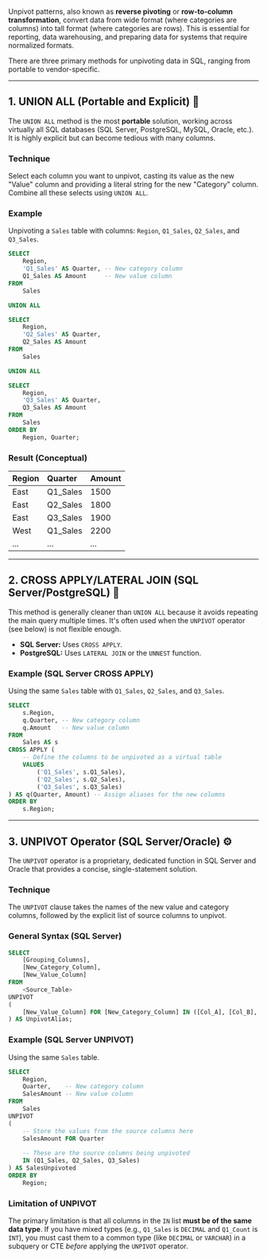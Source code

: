 Unpivot patterns, also known as **reverse pivoting** or **row-to-column transformation**, convert data from wide format (where categories are columns) into tall format (where categories are rows). This is essential for reporting, data warehousing, and preparing data for systems that require normalized formats.

There are three primary methods for unpivoting data in SQL, ranging from portable to vendor-specific.

-----

## 1\. UNION ALL (Portable and Explicit) 📝

The `UNION ALL` method is the most **portable** solution, working across virtually all SQL databases (SQL Server, PostgreSQL, MySQL, Oracle, etc.). It is highly explicit but can become tedious with many columns.

### Technique

Select each column you want to unpivot, casting its value as the new "Value" column and providing a literal string for the new "Category" column. Combine all these selects using `UNION ALL`.

### Example

Unpivoting a `Sales` table with columns: `Region`, `Q1_Sales`, `Q2_Sales`, and `Q3_Sales`.

```sql
SELECT
    Region,
    'Q1_Sales' AS Quarter, -- New category column
    Q1_Sales AS Amount     -- New value column
FROM
    Sales

UNION ALL

SELECT
    Region,
    'Q2_Sales' AS Quarter,
    Q2_Sales AS Amount
FROM
    Sales

UNION ALL

SELECT
    Region,
    'Q3_Sales' AS Quarter,
    Q3_Sales AS Amount
FROM
    Sales
ORDER BY
    Region, Quarter;
```

### Result (Conceptual)

| Region | Quarter | Amount |
| :--- | :--- | :--- |
| East | Q1\_Sales | 1500 |
| East | Q2\_Sales | 1800 |
| East | Q3\_Sales | 1900 |
| West | Q1\_Sales | 2200 |
| ... | ... | ... |

-----

## 2\. CROSS APPLY/LATERAL JOIN (SQL Server/PostgreSQL) 🔀

This method is generally cleaner than `UNION ALL` because it avoids repeating the main query multiple times. It's often used when the `UNPIVOT` operator (see below) is not flexible enough.

  * **SQL Server:** Uses `CROSS APPLY`.
  * **PostgreSQL:** Uses `LATERAL JOIN` or the `UNNEST` function.

### Example (SQL Server CROSS APPLY)

Using the same `Sales` table with `Q1_Sales`, `Q2_Sales`, and `Q3_Sales`.

```sql
SELECT
    s.Region,
    q.Quarter, -- New category column
    q.Amount   -- New value column
FROM
    Sales AS s
CROSS APPLY (
    -- Define the columns to be unpivoted as a virtual table
    VALUES
        ('Q1_Sales', s.Q1_Sales),
        ('Q2_Sales', s.Q2_Sales),
        ('Q3_Sales', s.Q3_Sales)
) AS q(Quarter, Amount) -- Assign aliases for the new columns
ORDER BY
    s.Region;
```

-----

## 3\. UNPIVOT Operator (SQL Server/Oracle) ⚙️

The `UNPIVOT` operator is a proprietary, dedicated function in SQL Server and Oracle that provides a concise, single-statement solution.

### Technique

The `UNPIVOT` clause takes the names of the new value and category columns, followed by the explicit list of source columns to unpivot.

### General Syntax (SQL Server)

```sql
SELECT
    [Grouping_Columns],
    [New_Category_Column],
    [New_Value_Column]
FROM
    <Source_Table>
UNPIVOT
(
    [New_Value_Column] FOR [New_Category_Column] IN ([Col_A], [Col_B], [Col_C], ...)
) AS UnpivotAlias;
```

### Example (SQL Server UNPIVOT)

Using the same `Sales` table.

```sql
SELECT
    Region,
    Quarter,    -- New category column
    SalesAmount -- New value column
FROM
    Sales
UNPIVOT
(
    -- Store the values from the source columns here
    SalesAmount FOR Quarter 
    
    -- These are the source columns being unpivoted
    IN (Q1_Sales, Q2_Sales, Q3_Sales) 
) AS SalesUnpivoted
ORDER BY
    Region;
```

### Limitation of UNPIVOT

The primary limitation is that all columns in the `IN` list **must be of the same data type**. If you have mixed types (e.g., `Q1_Sales` is `DECIMAL` and `Q1_Count` is `INT`), you must cast them to a common type (like `DECIMAL` or `VARCHAR`) in a subquery or CTE *before* applying the `UNPIVOT` operator.
